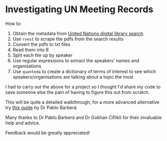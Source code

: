# Investigating UN Meeting Records

How to:

1. Obtain the metadata from [United Nations digital library search](https://digitallibrary.un.org).
2. Use `rvest` to scrape the pdfs from the search results
3. Convert the pdfs to txt files
4. Read them into R
5. Split each file up by speaker
6. Use regular expressions to extract the speakers' names and organisations
7. Use `quanteda` to create a dictionary of terms of interest to see which speakers/organisations are talking about a topic the most

I had to carry out the above for a project so I thought I'd share my code to save someone else the pain of having to figure this out from scratch.

This will be quite a detailed walkthrough; for a more advanced alternative try [this guide](http://pablobarbera.com/ECPR-SC104/code/11-data-in-PDFs.html) by Dr Pablo Barberá.

Many thanks to Dr Pablo Barberá and Dr Gokhan Ciflikli for their invaluable help and advice.

Feedback would be greatly appreciated!
